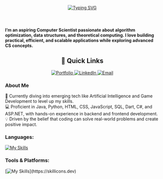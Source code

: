 
<head>
  <meta name="google-site-verification" content="l50Ld6b6I62IgntsSoqWSoLY-4Ywhf37ak-KfF95uTA" />
</head>
<header>
  <a href="https://git.io/typing-svg"><img src="https://readme-typing-svg.demolab.com?font=Fira+Code&size=35&pause=1000&color=C7F7C2&width=500&lines=H+E+L+L+O+!+" alt="Typing SVG" /></a>
</header>
<section align="left">

<section align="left">
  <p><strong>
    I’m an aspiring Computer Scientist passionate about algorithm optimization, data structures, and theoretical computing.  
    I love building practical, efficient, and scalable applications while exploring advanced CS concepts.
  </strong></p>
</section>
<h2 align="center">🔗 Quick Links</h2>

<p align="center">
  <!-- Portfolio -->
  <a href="https://yourportfolio.com" target="_blank">
    <img src="https://img.shields.io/badge/Portfolio-FFE5EC?style=for-the-badge&logo=firefox&logoColor=4B4453" alt="Portfolio"/>
  </a>
  <!-- LinkedIn -->
  <a href="https://linkedin.com/in/yourusername" target="_blank">
    <img src="https://img.shields.io/badge/LinkedIn-E0F7FA?style=for-the-badge&logo=linkedin&logoColor=0077B5" alt="LinkedIn"/>
  </a>
  <!-- Email -->
  <a href="mailto:youremail@gmail.com" target="_blank">
    <img src="https://img.shields.io/badge/Email-EDE7F6?style=for-the-badge&logo=gmail&logoColor=D14836" alt="Email"/>
  </a>
</p>

### About Me  
🌱 Currently diving into emerging tech like Artificial Intelligence and Game Development to level up my skills.  
💻 Proficient in Java, Python, HTML, CSS, JavaScript, SQL, Dart, C#, and ASP.NET, with hands-on experience in backend and frontend development.  
💡 Driven by the belief that coding can solve real-world problems and create positive impact.


<h3>Languages:</h3>
 
 [![My Skills](https://skillicons.dev/icons?i=html,css,js,php,bootstrap,c,dart,java,mysql,py,dotnet)](https://skillicons.dev)
    
<h3>Tools & Platforms:</h3>

[![My Skills](https://skillicons.dev/icons?i=vscode,visualstudio,pycharm,postman,notion,flutter,blender,)](https://skillicons.dev)













